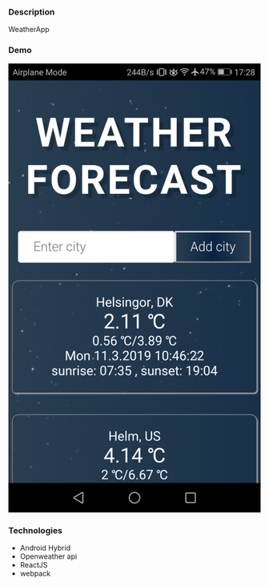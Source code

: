 ### Description
WeatherApp

### Demo

![image](./www/img/demo.png)

### Technologies
* Android Hybrid
* Openweather api  
* ReactJS
* webpack

